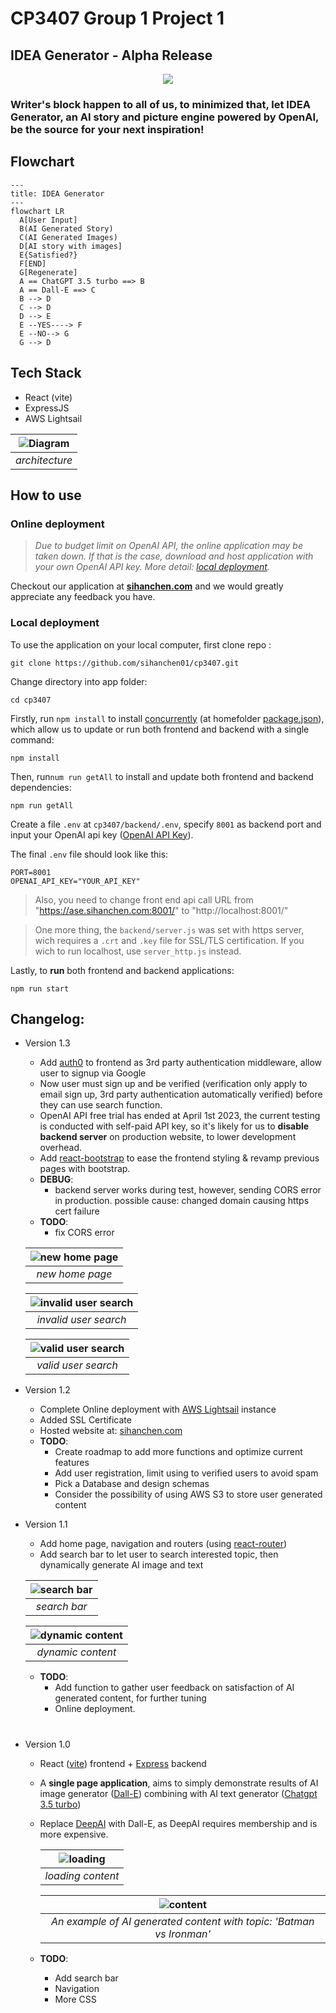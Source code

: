 # CP3407 Group 1 Project 1
## IDEA Generator - Alpha Release

<p align="center">
  <img src="./image/idea.png">
</p>

### Writer's block happen to all of us, to minimized that, let IDEA Generator, an AI story and picture engine powered by OpenAI, be the source for your next inspiration!

## Flowchart
```mermaid
---
title: IDEA Generator
---
flowchart LR
  A[User Input]
  B(AI Generated Story)
  C(AI Generated Images)
  D[AI story with images]
  E{Satisfied?}
  F[END]
  G[Regenerate]
  A == ChatGPT 3.5 turbo ==> B
  A == Dall-E ==> C
  B --> D
  C --> D
  D --> E
  E --YES----> F
  E --NO--> G
  G --> D
```
## Tech Stack
* React (vite)
* ExpressJS
* AWS Lightsail 

| ![Diagram](./image/architecture_diagram.png) | 
|:--:| 
| *architecture* |

## How to use
### Online deployment
> *Due to budget limit on OpenAI API, the online application may be taken down. If that is the case, download and host application with your own OpenAI API key. More detail: [local deployment](#local-deployment).*

Checkout our application at **[sihanchen.com](https://sihanchen.com)** and we would greatly appreciate any feedback you have.

### Local deployment

To use the application on your local computer, first clone repo :
```
git clone https://github.com/sihanchen01/cp3407.git
```
Change directory into app folder:
```
cd cp3407
```
Firstly, run `npm install` to install [concurrently](https://www.npmjs.com/package/concurrently) (at homefolder [package.json](./package.json)), which allow us to update or run both frontend and backend with a single command:
```
npm install
```
Then, run`num run getAll` to install and update both frontend and backend dependencies:
```
npm run getAll
```
Create a file `.env` at `cp3407/backend/.env`, specify `8001` as backend port and input your OpenAI api key ([OpenAI API Key](https://platform.openai.com/account/api-keys)). 

The final `.env` file should look like this:
```
PORT=8001
OPENAI_API_KEY="YOUR_API_KEY"
```

> Also, you need to change front end api call URL from "https://ase.sihanchen.com:8001/" to "http://localhost:8001/" 

> One more thing, the `backend/server.js` was set with https server, wich requires a `.crt` and `.key` file for SSL/TLS certification. If you wich to run localhost, use `server_http.js` instead.

Lastly, to **run** both frontend and backend applications:
```
npm run start
```
## Changelog:
* Version 1.3
    * Add [auth0](https://auth0.com/) to frontend as 3rd party authentication middleware, allow user to signup via Google
    * Now user must sign up and be verified (verification only apply to email sign up, 3rd party authentication automatically verified) before they can use search function.
    * OpenAI API free trial has ended at April 1st 2023, the current testing is conducted with self-paid API key, so it's likely for us to __disable backend server__ on production website, to lower development overhead.
    * Add [react-bootstrap](https://react-bootstrap.github.io/) to ease the frontend styling & revamp previous pages with bootstrap.
    * __DEBUG__:
      * backend server works during test, however, sending CORS error in production. possible cause: changed domain causing https cert failure
    * __TODO__:
      * fix CORS error

    | ![new home page](./image/new_home_page.png) |
    |:--:| 
    | *new home page* |

    | ![invalid user search](./image/invalid_user_search.png) |
    |:--:| 
    | *invalid user search* |

    | ![valid user search](./image/valid_user_search.png) |
    |:--:| 
    | *valid user search* |

* Version 1.2
    * Complete Online deployment with [AWS Lightsail](https://aws.amazon.com/lightsail/) instance
    * Added SSL Certificate
    * Hosted website at: [sihanchen.com](https://sihanchen.com)
    * __TODO__:
      * Create roadmap to add more functions and optimize current features
      * Add user registration, limit using to verified users to avoid spam 
      * Pick a Database and design schemas
      * Consider the possibility of using AWS S3 to store user generated content

* Version 1.1
    * Add home page, navigation and routers (using [react-router](https://reactrouter.com/en/main))
    * Add search bar to let user to search interested topic, then dynamically generate AI image and text 

    | ![search bar](./image/search_bar.png) |
    |:--:| 
    | *search bar* |

    | ![dynamic content](./image/user_generated_content.png) |
    |:--:| 
    | *dynamic content* |

    * __TODO__: 
        * Add function to gather user feedback on satisfaction of AI generated content, for further tuning
        * Online deployment.
    #

* Version 1.0
    * React ([vite](https://vitejs.dev/)) frontend + [Express](https://expressjs.com/) backend
    * A **single page application**, aims to simply demonstrate results of AI image generator ([Dall-E](https://platform.openai.com/docs/api-reference/images/create)) combining with AI text generator ([Chatgpt 3.5 turbo](https://platform.openai.com/docs/api-reference/chat/create))
    * Replace [DeepAI](https://deepai.org/machine-learning-model/text2img) with Dall-E, as DeepAI requires membership and is more expensive.

      | ![loading](./image/loading.png) |
      |:--:| 
      | *loading content* |

      | ![content](./image/story_with_image.png) |
      |:--:| 
      | *An example of AI generated content with topic: 'Batman vs Ironman'* |

    * __TODO__: 
      * Add search bar
      * Navigation
      * More CSS



